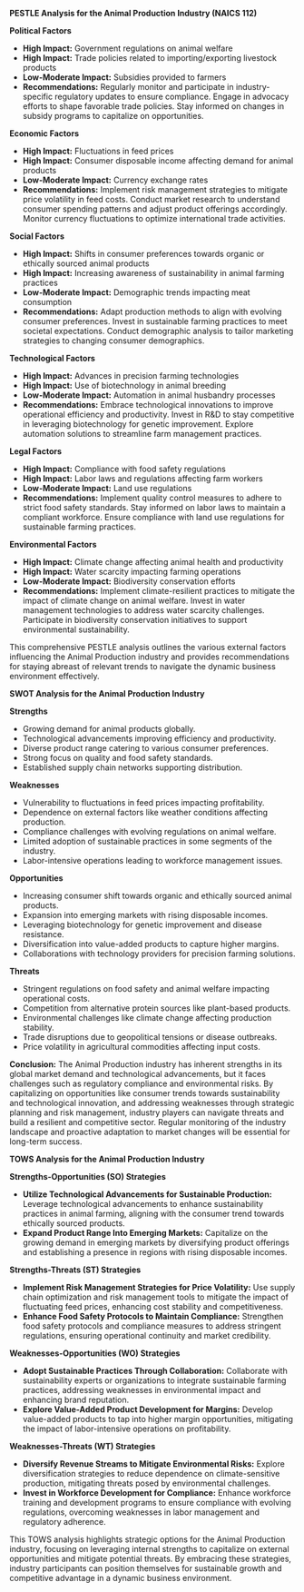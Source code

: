 **PESTLE Analysis for the Animal Production Industry (NAICS 112)**

**Political Factors**
- **High Impact:** Government regulations on animal welfare
- **High Impact:** Trade policies related to importing/exporting livestock products
- **Low-Moderate Impact:** Subsidies provided to farmers
- **Recommendations:** Regularly monitor and participate in industry-specific regulatory updates to ensure compliance. Engage in advocacy efforts to shape favorable trade policies. Stay informed on changes in subsidy programs to capitalize on opportunities.

**Economic Factors**
- **High Impact:** Fluctuations in feed prices
- **High Impact:** Consumer disposable income affecting demand for animal products
- **Low-Moderate Impact:** Currency exchange rates
- **Recommendations:** Implement risk management strategies to mitigate price volatility in feed costs. Conduct market research to understand consumer spending patterns and adjust product offerings accordingly. Monitor currency fluctuations to optimize international trade activities.

**Social Factors**
- **High Impact:** Shifts in consumer preferences towards organic or ethically sourced animal products
- **High Impact:** Increasing awareness of sustainability in animal farming practices
- **Low-Moderate Impact:** Demographic trends impacting meat consumption
- **Recommendations:** Adapt production methods to align with evolving consumer preferences. Invest in sustainable farming practices to meet societal expectations. Conduct demographic analysis to tailor marketing strategies to changing consumer demographics.

**Technological Factors**
- **High Impact:** Advances in precision farming technologies
- **High Impact:** Use of biotechnology in animal breeding
- **Low-Moderate Impact:** Automation in animal husbandry processes
- **Recommendations:** Embrace technological innovations to improve operational efficiency and productivity. Invest in R&D to stay competitive in leveraging biotechnology for genetic improvement. Explore automation solutions to streamline farm management practices.

**Legal Factors**
- **High Impact:** Compliance with food safety regulations
- **High Impact:** Labor laws and regulations affecting farm workers
- **Low-Moderate Impact:** Land use regulations
- **Recommendations:** Implement quality control measures to adhere to strict food safety standards. Stay informed on labor laws to maintain a compliant workforce. Ensure compliance with land use regulations for sustainable farming practices.

**Environmental Factors**
- **High Impact:** Climate change affecting animal health and productivity
- **High Impact:** Water scarcity impacting farming operations
- **Low-Moderate Impact:** Biodiversity conservation efforts
- **Recommendations:** Implement climate-resilient practices to mitigate the impact of climate change on animal welfare. Invest in water management technologies to address water scarcity challenges. Participate in biodiversity conservation initiatives to support environmental sustainability.

This comprehensive PESTLE analysis outlines the various external factors influencing the Animal Production industry and provides recommendations for staying abreast of relevant trends to navigate the dynamic business environment effectively.

**SWOT Analysis for the Animal Production Industry**

**Strengths**
- Growing demand for animal products globally.
- Technological advancements improving efficiency and productivity.
- Diverse product range catering to various consumer preferences.
- Strong focus on quality and food safety standards.
- Established supply chain networks supporting distribution.

**Weaknesses**
- Vulnerability to fluctuations in feed prices impacting profitability.
- Dependence on external factors like weather conditions affecting production.
- Compliance challenges with evolving regulations on animal welfare.
- Limited adoption of sustainable practices in some segments of the industry.
- Labor-intensive operations leading to workforce management issues.

**Opportunities**
- Increasing consumer shift towards organic and ethically sourced animal products.
- Expansion into emerging markets with rising disposable incomes.
- Leveraging biotechnology for genetic improvement and disease resistance.
- Diversification into value-added products to capture higher margins.
- Collaborations with technology providers for precision farming solutions.

**Threats**
- Stringent regulations on food safety and animal welfare impacting operational costs.
- Competition from alternative protein sources like plant-based products.
- Environmental challenges like climate change affecting production stability.
- Trade disruptions due to geopolitical tensions or disease outbreaks.
- Price volatility in agricultural commodities affecting input costs.

**Conclusion:**
The Animal Production industry has inherent strengths in its global market demand and technological advancements, but it faces challenges such as regulatory compliance and environmental risks. By capitalizing on opportunities like consumer trends towards sustainability and technological innovation, and addressing weaknesses through strategic planning and risk management, industry players can navigate threats and build a resilient and competitive sector. Regular monitoring of the industry landscape and proactive adaptation to market changes will be essential for long-term success.

**TOWS Analysis for the Animal Production Industry**

**Strengths-Opportunities (SO) Strategies**
- **Utilize Technological Advancements for Sustainable Production:** Leverage technological advancements to enhance sustainability practices in animal farming, aligning with the consumer trend towards ethically sourced products.
- **Expand Product Range Into Emerging Markets:** Capitalize on the growing demand in emerging markets by diversifying product offerings and establishing a presence in regions with rising disposable incomes.

**Strengths-Threats (ST) Strategies**
- **Implement Risk Management Strategies for Price Volatility:** Use supply chain optimization and risk management tools to mitigate the impact of fluctuating feed prices, enhancing cost stability and competitiveness.
- **Enhance Food Safety Protocols to Maintain Compliance:** Strengthen food safety protocols and compliance measures to address stringent regulations, ensuring operational continuity and market credibility.

**Weaknesses-Opportunities (WO) Strategies**
- **Adopt Sustainable Practices Through Collaboration:** Collaborate with sustainability experts or organizations to integrate sustainable farming practices, addressing weaknesses in environmental impact and enhancing brand reputation.
- **Explore Value-Added Product Development for Margins:** Develop value-added products to tap into higher margin opportunities, mitigating the impact of labor-intensive operations on profitability.

**Weaknesses-Threats (WT) Strategies**
- **Diversify Revenue Streams to Mitigate Environmental Risks:** Explore diversification strategies to reduce dependence on climate-sensitive production, mitigating threats posed by environmental challenges.
- **Invest in Workforce Development for Compliance:** Enhance workforce training and development programs to ensure compliance with evolving regulations, overcoming weaknesses in labor management and regulatory adherence.

This TOWS analysis highlights strategic options for the Animal Production industry, focusing on leveraging internal strengths to capitalize on external opportunities and mitigate potential threats. By embracing these strategies, industry participants can position themselves for sustainable growth and competitive advantage in a dynamic business environment.

